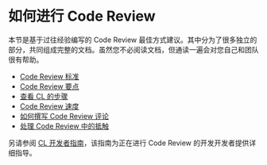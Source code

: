 # 如何进行 Code Review

本节是基于过往经验编写的 Code Review 最佳方式建议。其中分为了很多独立的部分，共同组成完整的文档。虽然您不必阅读文档，但通读一遍会对您自己和团队很有帮助。

-   [Code Review 标准](standard.md)
-   [Code Review 要点](looking-for.md)
-   [查看 CL 的步骤](navigate.md)
-   [Code Review 速度](speed.md)
-   [如何撰写 Code Review 评论](comments.md)
-   [处理 Code Review 中的抵触](pushback.md)

另请参阅 [CL 开发者指南](../developer/)，该指南为正在进行 Code Review 的开发开发者提供详细指导。